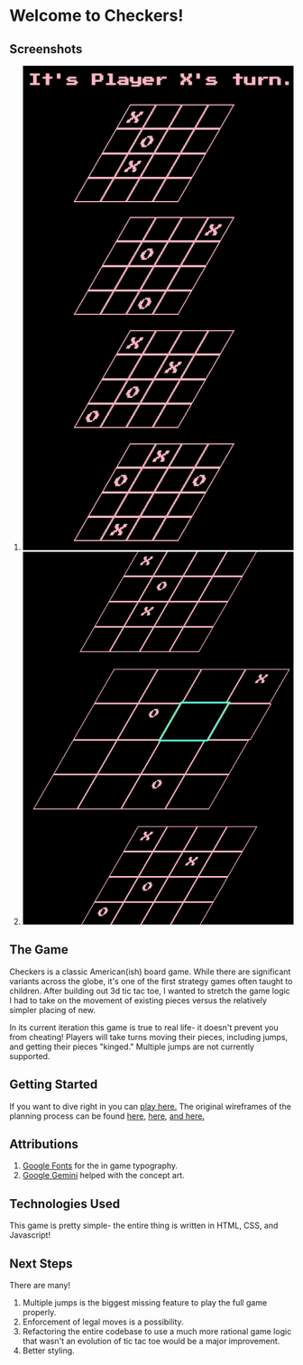 # Welcome to Checkers!
## Screenshots
1. ![A beautiful synthwave three dimensional four by four by four grid for in neon pink on a black background.](./assets/qubic-screenshot-1.png)
2. ![A similar board but partially filled out on all levels with sparing x's and o's with one board in focus and larger than the others with a single square highlighted.](./assets/qubic-screenshot-2.png)

## The Game
Checkers is a classic American(ish) board game. While there are significant variants across the globe, it's one of the first strategy games often taught to children. After building out 3d tic tac toe, I wanted to stretch the game logic I had to take on the movement of existing pieces versus the relatively simpler placing of new.

In its current iteration this game is true to real life- it doesn't prevent you from cheating! Players will take turns moving their pieces, including jumps, and getting their pieces "kinged." Multiple jumps are not currently supported.

## Getting Started
If you want to dive right in you can [play here.](https://zbrustkern.github.io/qubic/)
The original wireframes of the planning process can be found [here](./assets/qubic%20grid.jpg), [here](./assets/Intro%20Modal.jpg), [and here.](./assets/stats%20page.jpg)

## Attributions
1. [Google Fonts](https://fonts.google.com/) for the in game typography.
2. [Google Gemini](https://gemini.google.com/) helped with the concept art.

## Technologies Used
This game is pretty simple- the entire thing is written in HTML, CSS, and Javascript!

## Next Steps
There are many!
1. Multiple jumps is the biggest missing feature to play the full game properly.
2. Enforcement of legal moves is a possibility.
3. Refactoring the entire codebase to use a much more rational game logic that wasn't an evolution of tic tac toe would be a major improvement.
4. Better styling.
